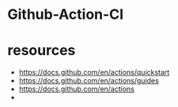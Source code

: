 # Github-Action-CI


# resources

- https://docs.github.com/en/actions/quickstart
- https://docs.github.com/en/actions/guides
- https://docs.github.com/en/actions
- 
